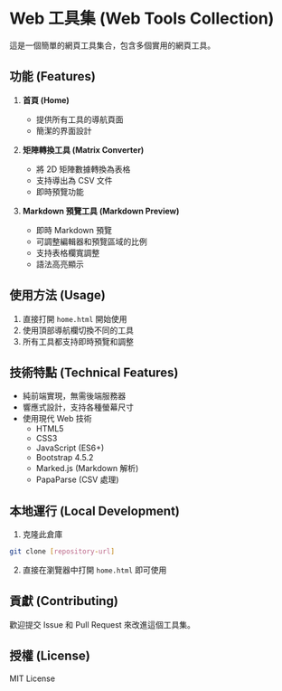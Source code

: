 # Web 工具集 (Web Tools Collection)

這是一個簡單的網頁工具集合，包含多個實用的網頁工具。

## 功能 (Features)

1. **首頁 (Home)**
   - 提供所有工具的導航頁面
   - 簡潔的界面設計

2. **矩陣轉換工具 (Matrix Converter)**
   - 將 2D 矩陣數據轉換為表格
   - 支持導出為 CSV 文件
   - 即時預覽功能

3. **Markdown 預覽工具 (Markdown Preview)**
   - 即時 Markdown 預覽
   - 可調整編輯器和預覽區域的比例
   - 支持表格欄寬調整
   - 語法高亮顯示

## 使用方法 (Usage)

1. 直接打開 `home.html` 開始使用
2. 使用頂部導航欄切換不同的工具
3. 所有工具都支持即時預覽和調整

## 技術特點 (Technical Features)

- 純前端實現，無需後端服務器
- 響應式設計，支持各種螢幕尺寸
- 使用現代 Web 技術
  - HTML5
  - CSS3
  - JavaScript (ES6+)
  - Bootstrap 4.5.2
  - Marked.js (Markdown 解析)
  - PapaParse (CSV 處理)

## 本地運行 (Local Development)

1. 克隆此倉庫
```bash
git clone [repository-url]
```

2. 直接在瀏覽器中打開 `home.html` 即可使用

## 貢獻 (Contributing)

歡迎提交 Issue 和 Pull Request 來改進這個工具集。

## 授權 (License)

MIT License 